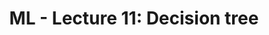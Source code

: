 ---
layout: single
title: "ML - Lecture 11: Decision tree"
categories: Machine_learning
tags: ML
toc: true
author_profile: false
---